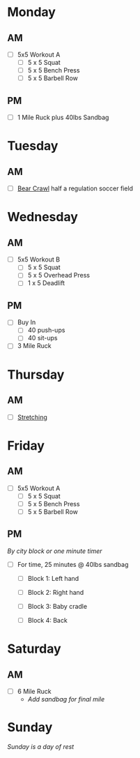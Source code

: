 # Monday

## AM
- [ ] 5x5 Workout A
  - [ ] 5 x 5 Squat
  - [ ] 5 x 5 Bench Press
  - [ ] 5 x 5 Barbell Row

## PM
- [ ] 1 Mile Ruck plus 40lbs Sandbag

# Tuesday

## AM
- [ ] [Bear Crawl](http://goruck.go2cloud.org/SH2ZK) half a regulation soccer field

# Wednesday

## AM
- [ ] 5x5 Workout B
  - [ ] 5 x 5 Squat
  - [ ] 5 x 5 Overhead Press
  - [ ] 1 x 5 Deadlift

## PM
- [ ] Buy In
  - [ ] 40 push-ups
  - [ ] 40 sit-ups
- [ ] 3 Mile Ruck

# Thursday

## AM
- [ ] [Stretching](https://www.youtube.com/watch?v=7h_Pn7NyJ0k)

# Friday

## AM
- [ ] 5x5 Workout A
  - [ ] 5 x 5 Squat
  - [ ] 5 x 5 Bench Press
  - [ ] 5 x 5 Barbell Row

## PM
*By city block or one minute timer*
- [ ] For time, 25 minutes @ 40lbs sandbag
  - [ ] Block 1: Left hand
  - [ ] Block 2: Right hand
  - [ ] Block 3: Baby cradle
  - [ ] Block 4: Back


# Saturday

## AM
- [ ] 6 Mile Ruck
  - *Add sandbag for final mile*

# Sunday
*Sunday is a day of rest*
